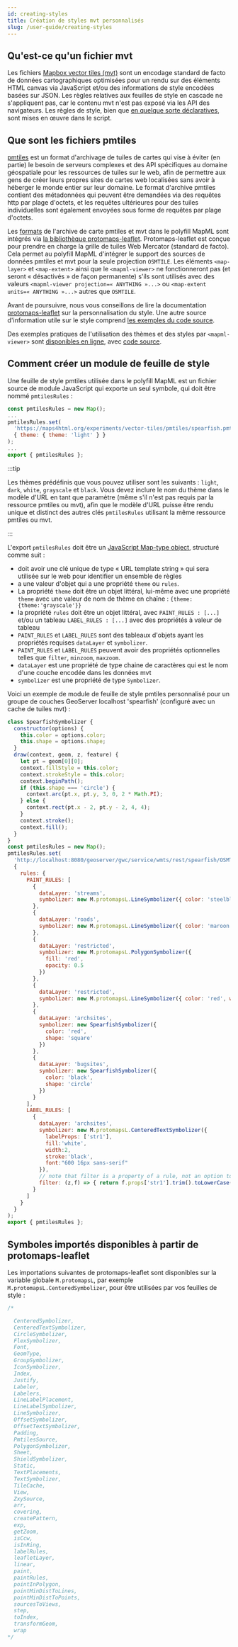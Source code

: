 ```yaml
---
id: creating-styles
title: Création de styles mvt personnalisés
slug: /user-guide/creating-styles
---
```


## Qu'est-ce qu'un fichier mvt

Les fichiers [Mapbox vector tiles (mvt)](https://github.com/mapbox/vector-tile-spec) sont un encodage standard de facto de données cartographiques 
optimisées pour un rendu sur des éléments HTML canvas via JavaScript et/ou des informations de style encodées basées sur JSON.  Les règles relatives 
aux feuilles de style en cascade ne s'appliquent pas, car le contenu mvt n'est pas exposé via les API des navigateurs.  Les règles de style, bien 
que [en quelque sorte déclaratives](https://glazkov.com/2024/01/16/declarative-vs-imperative/), sont mises en œuvre dans le script.

## Que sont les fichiers pmtiles

[pmtiles](https://docs.protomaps.com/pmtiles/) est un format d'archivage de tuiles de cartes qui vise à éviter (en partie) le besoin de serveurs 
complexes et des API spécifiques au domaine géospatiale pour les ressources de tuiles sur le web, afin de permettre aux gens de créer leurs 
propres sites de cartes web localisées sans avoir à héberger le monde entier sur leur domaine.  Le format d'archive pmtiles contient des métadonnées 
qui peuvent être demandées via des requêtes http par plage d'octets, et les requêtes ultérieures pour des tuiles individuelles sont également envoyées 
sous forme de requêtes par plage d'octets.

Les [formats](../elements/link#type) de l'archive de carte pmtiles et mvt  dans le polyfill MapML sont intégrés via 
[la bibliothèque protomaps-leaflet](https://docs.protomaps.com/pmtiles/leaflet).  Protomaps-leaflet est conçue pour prendre en charge 
la grille de tuiles Web Mercator (standard de facto). Cela permet au polyfill MapML d'intégrer le support des sources de données pmtiles 
et mvt pour la seule projection `OSMTILE`.  Les éléments `<map-layer>` et `<map-extent>` ainsi que le `<mapml-viewer>` 
ne fonctionneront pas (et seront « désactivés » de façon permanente) s'ils sont utilisés avec des valeurs `<mapml-viewer projection=« ANYTHING »...>` 
ou `<map-extent units=« ANYTHING »...>` autres que `OSMTILE`.

Avant de poursuivre, nous vous conseillons de lire la documentation [protomaps-leaflet](https://docs.protomaps.com/pmtiles/leaflet#custom-vector-data) 
sur la personnalisation du style. Une autre source d'information utile sur le style comprend 
[les exemples du code source](https://github.com/protomaps/protomaps-leaflet/tree/main/examples).

Des exemples pratiques de l'utilisation des thèmes et des styles par `<mapml-viewer>` sont [disponibles en ligne](https://maps4html.org/experiments/vector-tiles/pmtiles/), avec [code source](https://github.com/Maps4HTML/experiments/tree/main/vector-tiles/pmtiles).

## Comment créer un module de feuille de style

Une feuille de style pmtiles utilisée dans le polyfill MapML est un fichier source de module JavaScript qui exporte un seul symbole, qui doit être nommé `pmtilesRules` :

```javascript
const pmtilesRules = new Map();
...
pmtilesRules.set(
  'https://maps4html.org/experiments/vector-tiles/pmtiles/spearfish.pmtiles?theme=light',
  { theme: { theme: 'light' } }
);
...
export { pmtilesRules };
```
:::tip

Les thèmes prédéfinis que vous pouvez utiliser sont les suivants : `light`, `dark`, `white`, `grayscale` et `black`. Vous devez inclure le nom du 
thème dans le modèle d'URL en tant que paramètre (même s'il n'est pas requis par la ressource pmtiles ou mvt), afin que le modèle d'URL puisse être 
rendu unique et distinct des autres clés `pmtilesRules` utilisant la même ressource pmtiles ou mvt.

:::

L'export `pmtilesRules` doit être un [JavaScript Map-type object](https://developer.mozilla.org/fr/docs/Web/JavaScript/Reference/Global_Objects/Map), structuré comme suit :

- doit avoir une clé unique de type « URL template string » qui sera utilisée sur le web pour identifier un ensemble de règles
- a une valeur d'objet qui a une propriété `theme` ou `rules`.
- La propriété `theme` doit être un objet littéral, lui-même avec une propriété `theme` avec une valeur de nom de thème en chaîne : `{theme:{theme:'grayscale'}}`
- la propriété `rules` doit être un objet littéral, avec `PAINT_RULES : [...]` et/ou un tableau `LABEL_RULES : [...]` avec des propriétés à valeur de tableau
- `PAINT_RULES` et `LABEL_RULES` sont des tableaux d'objets ayant les propriétés requises `dataLayer` et `symbolizer`.
- `PAINT_RULES` et `LABEL_RULES` peuvent avoir des propriétés optionnelles telles que `filter`, `minzoom`, `maxzoom`. 
- `dataLayer` est une propriété de type chaine de caractères qui est le nom d'une couche encodée dans les données mvt
- `symbolizer` est une propriété de type `Symbolizer`.

Voici un exemple de module de feuille de style pmtiles personnalisé pour un groupe de couches GeoServer localhost 'spearfish' (configuré avec un cache de tuiles mvt) :

```javascript
class SpearfishSymbolizer {
  constructor(options) {
    this.color = options.color;
    this.shape = options.shape;
  }
  draw(context, geom, z, feature) {
    let pt = geom[0][0];
    context.fillStyle = this.color;
    context.strokeStyle = this.color;
    context.beginPath();
    if (this.shape === 'circle') {
      context.arc(pt.x, pt.y, 3, 0, 2 * Math.PI);
    } else {
      context.rect(pt.x - 2, pt.y - 2, 4, 4);
    }
    context.stroke();
    context.fill();
  }
}
const pmtilesRules = new Map();
pmtilesRules.set(
  'http://localhost:8080/geoserver/gwc/service/wmts/rest/spearfish/OSMTILE/{z}/{y}/{x}?format=application/vnd.mapbox-vector-tile',
  {
    rules: {
      PAINT_RULES: [
        {
          dataLayer: 'streams',
          symbolizer: new M.protomapsL.LineSymbolizer({ color: 'steelblue', width: 2 })
        },
        {
          dataLayer: 'roads',
          symbolizer: new M.protomapsL.LineSymbolizer({ color: 'maroon', width: 2 })
        },
        {
          dataLayer: 'restricted',
          symbolizer: new M.protomapsL.PolygonSymbolizer({
            fill: 'red',
            opacity: 0.5
          })
        },
        {
          dataLayer: 'restricted',
          symbolizer: new M.protomapsL.LineSymbolizer({ color: 'red', width: 2 })
        },
        {
          dataLayer: 'archsites',
          symbolizer: new SpearfishSymbolizer({
            color: 'red',
            shape: 'square'
          })
        },
        {
          dataLayer: 'bugsites',
          symbolizer: new SpearfishSymbolizer({
            color: 'black',
            shape: 'circle'
          })
        }
      ],
      LABEL_RULES: [
        {
          dataLayer: 'archsites',
          symbolizer: new M.protomapsL.CenteredTextSymbolizer({
            labelProps: ['str1'],
            fill:'white',
            width:2,
            stroke:'black',
            font:"600 16px sans-serif"
          }),
          // note that filter is a property of a rule, not an option to a symbolizer
          filter: (z,f) => { return f.props['str1'].trim().toLowerCase() !== 'no name'; }
        }
      ]
    }
  }
);
export { pmtilesRules };
```

## Symboles importés disponibles à partir de protomaps-leaflet

Les importations suivantes de protomaps-leaflet sont disponibles sur la variable globale `M.protomapsL`, par exemple `M.protomapsL.CenteredSymbolizer`, pour être utilisées par vos feuilles de style :

```javascript
/* 

  CenteredSymbolizer,
  CenteredTextSymbolizer,
  CircleSymbolizer,
  FlexSymbolizer,
  Font,
  GeomType,
  GroupSymbolizer,
  IconSymbolizer,
  Index,
  Justify,
  Labeler,
  Labelers,
  LineLabelPlacement,
  LineLabelSymbolizer,
  LineSymbolizer,
  OffsetSymbolizer,
  OffsetTextSymbolizer,
  Padding,
  PmtilesSource,
  PolygonSymbolizer,
  Sheet,
  ShieldSymbolizer,
  Static,
  TextPlacements,
  TextSymbolizer,
  TileCache,
  View,
  ZxySource,
  arr,
  covering,
  createPattern,
  exp,
  getZoom,
  isCcw,
  isInRing,
  labelRules,
  leafletLayer,
  linear,
  paint,
  paintRules,
  pointInPolygon,
  pointMinDistToLines,
  pointMinDistToPoints,
  sourcesToViews,
  step,
  toIndex,
  transformGeom,
  wrap
*/
```